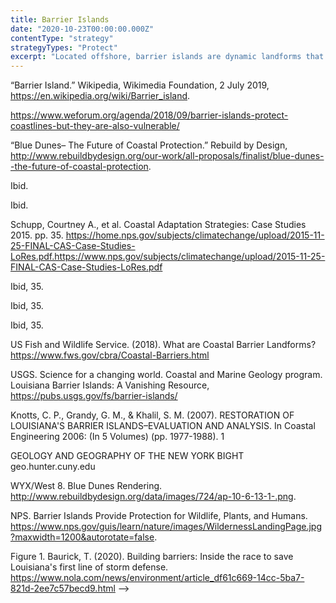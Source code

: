 ```yaml
---
title: Barrier Islands
date: "2020-10-23T00:00:00.000Z"
contentType: "strategy"
strategyTypes: "Protect"
excerpt: "Located offshore, barrier islands are dynamic landforms that are formed from offshore bars and, spits."
---
```


<!-- Regular citations -->
[^1]:
  “Barrier Island.” Wikipedia, Wikimedia Foundation, 2 July 2019, https://en.wikipedia.org/wiki/Barrier_island.
[^2]:
  https://www.weforum.org/agenda/2018/09/barrier-islands-protect-coastlines-but-they-are-also-vulnerable/
[^3]:
  “Blue Dunes– The Future of Coastal Protection.” Rebuild by Design, http://www.rebuildbydesign.org/our-work/all-proposals/finalist/blue-dunes--the-future-of-coastal-protection.
[^4]:
  Ibid.
[^5]:
  Ibid.
[^6]:
  Schupp, Courtney A., et al. Coastal Adaptation Strategies: Case Studies 2015. pp. 35. https://home.nps.gov/subjects/climatechange/upload/2015-11-25-FINAL-CAS-Case-Studies-LoRes.pdf.https://www.nps.gov/subjects/climatechange/upload/2015-11-25-FINAL-CAS-Case-Studies-LoRes.pdf
[^7]:
  Ibid, 35.
[^8]:
  Ibid, 35.
[^9]:
  Ibid, 35.
[^10]:
  US Fish and Wildlife Service. (2018). What are Coastal Barrier Landforms? https://www.fws.gov/cbra/Coastal-Barriers.html
[^11]:
  USGS. Science for a changing world. Coastal and Marine Geology program. Louisiana Barrier Islands: A Vanishing Resource, https://pubs.usgs.gov/fs/barrier-islands/
[^12]:
  Knotts, C. P., Grandy, G. M., & Khalil, S. M. (2007). RESTORATION OF LOUISIANA'S BARRIER ISLANDS–EVALUATION AND ANALYSIS. In Coastal Engineering 2006: (In 5 Volumes) (pp. 1977-1988). 1

<!-- Images -->

[^i1]:
  GEOLOGY AND GEOGRAPHY OF THE NEW YORK BIGHT geo.hunter.cuny.edu
[^i2]:
  WYX/West 8. Blue Dunes Rendering. http://www.rebuildbydesign.org/data/images/724/ap-10-6-13-1-.png.
[^i3]:
  NPS. Barrier Islands Provide Protection for Wildlife, Plants, and Humans. https://www.nps.gov/guis/learn/nature/images/WildernessLandingPage.jpg?maxwidth=1200&autorotate=false.
[^i4]:
  Figure 1. Baurick, T. (2020). Building barriers: Inside the race to save Louisiana's first line of storm defense. https://www.nola.com/news/environment/article_df61c669-14cc-5ba7-821d-2ee7c57becd9.html -->
